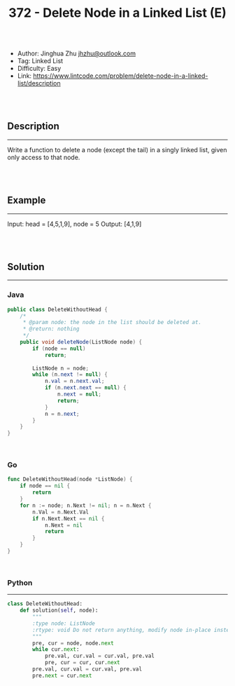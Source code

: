 # <center>372 - Delete Node in a Linked List (E)</center> 



<br></br>

* Author: Jinghua Zhu <jhzhu@outlook.com>
* Tag: Linked List
* Difficulty: Easy
* Link: https://www.lintcode.com/problem/delete-node-in-a-linked-list/description

<br></br>



## Description
----
Write a function to delete a node (except the tail) in a singly linked list, given only access to that node.

<br></br>



## Example
----
Input: head = [4,5,1,9], node = 5
Output: [4,1,9]

<br></br>



## Solution
----
### Java
```java
public class DeleteWithoutHead {
	/*
     * @param node: the node in the list should be deleted at.
     * @return: nothing
     */
    public void deleteNode(ListNode node) {
        if (node == null)
            return;
        
        ListNode n = node;
        while (n.next != null) {
            n.val = n.next.val;
            if (n.next.next == null) {
                n.next = null;
                return;
            }
            n = n.next;
        }
    }
}
```

<br>


### Go
```go
func DeleteWithoutHead(node *ListNode) {
	if node == nil {
		return
	}
	for n := node; n.Next != nil; n = n.Next {
		n.Val = n.Next.Val
		if n.Next.Next == nil {
			n.Next = nil
			return
		}
	}
}
```

<br>


### Python
----
```python
class DeleteWithoutHead:
    def solution(self, node):
        """
        :type node: ListNode
        :rtype: void Do not return anything, modify node in-place instead.
        """
        pre, cur = node, node.next
        while cur.next:
            pre.val, cur.val = cur.val, pre.val
            pre, cur = cur, cur.next
        pre.val, cur.val = cur.val, pre.val
        pre.next = cur.next
```